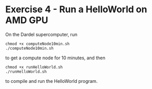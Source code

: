 # Exercise 4 - Run a HelloWorld on AMD GPU

On the Dardel supercomputer, run

```
chmod +x computeNode10min.sh
./computeNode10min.sh
```

to get a compute node for 10 minutes, and then

```
chmod +x runHelloWorld.sh
./runHelloWorld.sh
```

to compile and run the HelloWorld program.
